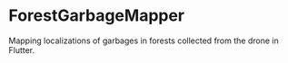 # ForestGarbageMapper
Mapping localizations of garbages in forests collected from the drone in Flutter.
